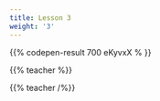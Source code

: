 ```yaml
---
title: Lesson 3
weight: '3'
---
```



{{% codepen-result 700 eKyvxX % }}



{{% teacher %}}



{{% teacher /%}}
